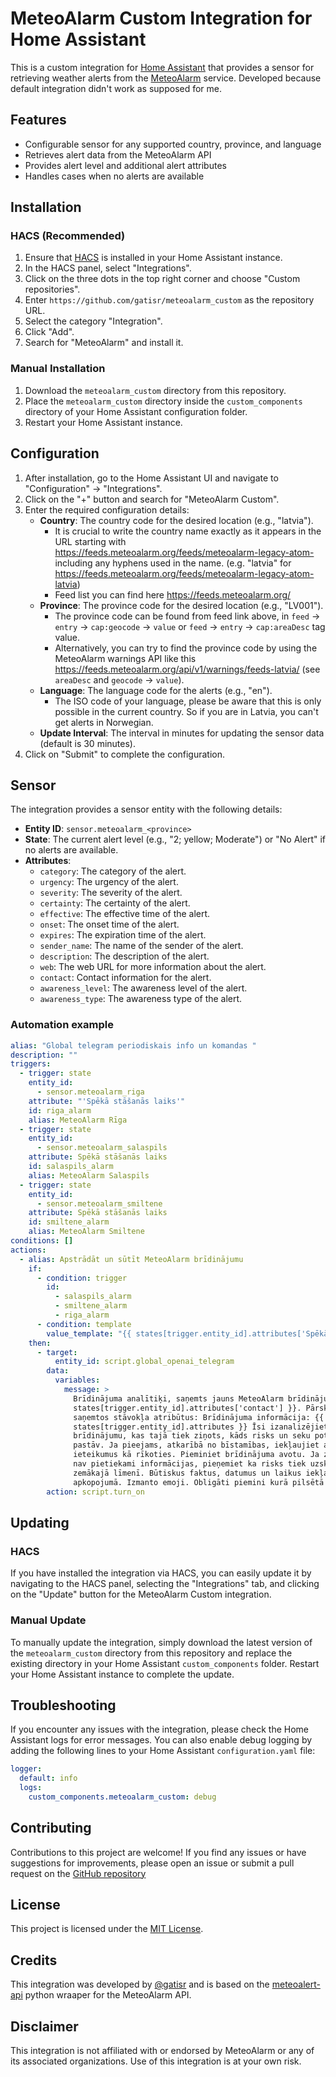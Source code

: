 # MeteoAlarm Custom Integration for Home Assistant

This is a custom integration for [Home Assistant](https://www.home-assistant.io/) that provides a sensor for retrieving weather alerts from the [MeteoAlarm](https://meteoalarm.org/) service. Developed because default integration didn't work as supposed for me.

## Features

- Configurable sensor for any supported country, province, and language
- Retrieves alert data from the MeteoAlarm API
- Provides alert level and additional alert attributes
- Handles cases when no alerts are available

## Installation

### HACS (Recommended)

1. Ensure that [HACS](https://hacs.xyz/) is installed in your Home Assistant instance.
2. In the HACS panel, select "Integrations".
3. Click on the three dots in the top right corner and choose "Custom repositories".
4. Enter `https://github.com/gatisr/meteoalarm_custom` as the repository URL.
5. Select the category "Integration".
6. Click "Add".
7. Search for "MeteoAlarm" and install it.

### Manual Installation

1. Download the `meteoalarm_custom` directory from this repository.
2. Place the `meteoalarm_custom` directory inside the `custom_components` directory of your Home Assistant configuration folder.
3. Restart your Home Assistant instance.

## Configuration

1. After installation, go to the Home Assistant UI and navigate to "Configuration" -> "Integrations".
2. Click on the "+" button and search for "MeteoAlarm Custom".
3. Enter the required configuration details:
   - **Country**: The country code for the desired location (e.g., "latvia").
     - It is crucial to write the country name exactly as it appears in the URL starting with https://feeds.meteoalarm.org/feeds/meteoalarm-legacy-atom- including any hyphens used in the name. (e.g. "latvia" for https://feeds.meteoalarm.org/feeds/meteoalarm-legacy-atom-latvia)
     - Feed list you can find here https://feeds.meteoalarm.org/
   - **Province**: The province code for the desired location (e.g., "LV001").
      - The province code can be found from feed link above, in `feed` -> `entry` -> `cap:geocode` -> `value` or `feed` -> `entry` -> `cap:areaDesc` tag value.
      - Alternatively, you can try to find the province code by using the MeteoAlarm warnings API like this https://feeds.meteoalarm.org/api/v1/warnings/feeds-latvia/ (see `areaDesc` and `geocode` -> `value`).
   - **Language**: The language code for the alerts (e.g., "en").
      - The ISO code of your language, please be aware that this is only possible in the current country. So if you are in Latvia, you can't get alerts in Norwegian.
   - **Update Interval**: The interval in minutes for updating the sensor data (default is 30 minutes).
4. Click on "Submit" to complete the configuration.

## Sensor

The integration provides a sensor entity with the following details:

- **Entity ID**: `sensor.meteoalarm_<province>`
- **State**: The current alert level (e.g., "2; yellow; Moderate") or "No Alert" if no alerts are available.
- **Attributes**:
  - `category`: The category of the alert.
  - `urgency`: The urgency of the alert.
  - `severity`: The severity of the alert.
  - `certainty`: The certainty of the alert.
  - `effective`: The effective time of the alert.
  - `onset`: The onset time of the alert.
  - `expires`: The expiration time of the alert.
  - `sender_name`: The name of the sender of the alert.
  - `description`: The description of the alert.
  - `web`: The web URL for more information about the alert.
  - `contact`: Contact information for the alert.
  - `awareness_level`: The awareness level of the alert.
  - `awareness_type`: The awareness type of the alert.

### Automation example

```yaml
alias: "Global telegram periodiskais info un komandas "
description: ""
triggers:
  - trigger: state
    entity_id:
      - sensor.meteoalarm_riga
    attribute: "'Spēkā stāšanās laiks'"
    id: riga_alarm
    alias: MeteoAlarm Rīga
  - trigger: state
    entity_id:
      - sensor.meteoalarm_salaspils
    attribute: Spēkā stāšanās laiks
    id: salaspils_alarm
    alias: MeteoAlarm Salaspils
  - trigger: state
    entity_id:
      - sensor.meteoalarm_smiltene
    attribute: Spēkā stāšanās laiks
    id: smiltene_alarm
    alias: MeteoAlarm Smiltene
conditions: []
actions:
  - alias: Apstrādāt un sūtīt MeteoAlarm brīdinājumu
    if:
      - condition: trigger
        id:
          - salaspils_alarm
          - smiltene_alarm
          - riga_alarm
      - condition: template
        value_template: "{{ states[trigger.entity_id].attributes['Spēkā stāšanās laiks'] is defined and states[trigger.entity_id].attributes['Spēkā stāšanās laiks'] != '' }}"
    then:
      - target:
          entity_id: script.global_openai_telegram
        data:
          variables:
            message: >
              Brīdinājuma analītiķi, saņemts jauns MeteoAlarm brīdinājums no {{
              states[trigger.entity_id].attributes['contact'] }}. Pārskatiet
              saņemtos stāvokļa atribūtus: Brīdinājuma informācija: {{
              states[trigger.entity_id].attributes }} Īsi izanalizējiet
              brīdinājumu, kas tajā tiek ziņots, kāds risks un seku potenciāls
              pastāv. Ja pieejams, atkarībā no bīstamības, iekļaujiet arī
              ieteikumus kā rīkoties. Pieminiet brīdinājuma avotu. Ja ziņojumā
              nav pietiekami informācijas, pieņemiet ka risks tiek uzskaitīts
              zemākajā līmenī. Būtiskus faktus, datumus un laikus iekļaujiet
              apkopojumā. Izmanto emoji. Obligāti piemini kurā pilsētā tas notiek - izvelc to no koda {{trigger.entity_id}}
        action: script.turn_on
  ```

## Updating

### HACS

If you have installed the integration via HACS, you can easily update it by navigating to the HACS panel, selecting the "Integrations" tab, and clicking on the "Update" button for the MeteoAlarm Custom integration.

### Manual Update

To manually update the integration, simply download the latest version of the `meteoalarm_custom` directory from this repository and replace the existing directory in your Home Assistant `custom_components` folder. Restart your Home Assistant instance to complete the update.

## Troubleshooting

If you encounter any issues with the integration, please check the Home Assistant logs for error messages. You can also enable debug logging by adding the following lines to your Home Assistant `configuration.yaml` file:

```yaml
logger:
  default: info
  logs:
    custom_components.meteoalarm_custom: debug
```

## Contributing

Contributions to this project are welcome! If you find any issues or have suggestions for improvements, please open an issue or submit a pull request on the [GitHub repository](https://github.com/gatisr/meteoalarm_custom)

## License

This project is licensed under the [MIT License](LICENSE).

## Credits

This integration was developed by [@gatisr](https://github.com/gatisr/) and is based on the [meteoalert-api](https://github.com/rolfberkenbosch/meteoalert-api) python wraaper for the MeteoAlarm API.

## Disclaimer

This integration is not affiliated with or endorsed by MeteoAlarm or any of its associated organizations. Use of this integration is at your own risk.
